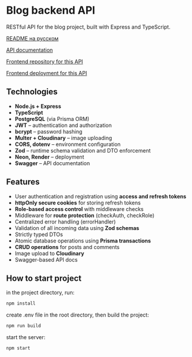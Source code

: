# Blog backend API

RESTful API for the blog project, built with Express and TypeScript.

[README на русском](./README.ru.md)

[API documentation](https://blog-backend-prisma-sv62.onrender.com/api-docs/)

[Frontend repository for this API](https://github.com/TatyanaZakiryanova/blog-frontend)

[Frontend deployment for this API](https://blogaboutit.netlify.app/)

## Technologies

- **Node.js + Express**
- **TypeScript**
- **PostgreSQL** (via Prisma ORM)
- **JWT** – authentication and authorization
- **bcrypt** – password hashing
- **Multer + Cloudinary** – image uploading
- **CORS, dotenv** – environment configuration
- **Zod** – runtime schema validation and DTO enforcement
- **Neon, Render** – deployment
- **Swagger** – API documentation

## Features

- User authentication and registration using **access and refresh tokens**
- **httpOnly secure cookies** for storing refresh tokens
- **Role-based access control** with middleware checks
- Middleware for **route protection** (checkAuth, checkRole)
- Centralized error handling (errorHandler)
- Validation of all incoming data using **Zod schemas**
- Strictly typed DTOs
- Atomic database operations using **Prisma transactions**
- **CRUD operations** for posts and comments
- Image upload to **Cloudinary**
- Swagger-based API docs

## How to start project

in the project directory, run:

```bash
npm install
```

create .env file in the root directory, then build the project:

```bash
npm run build
```

start the server:

```bash
npm start
```
